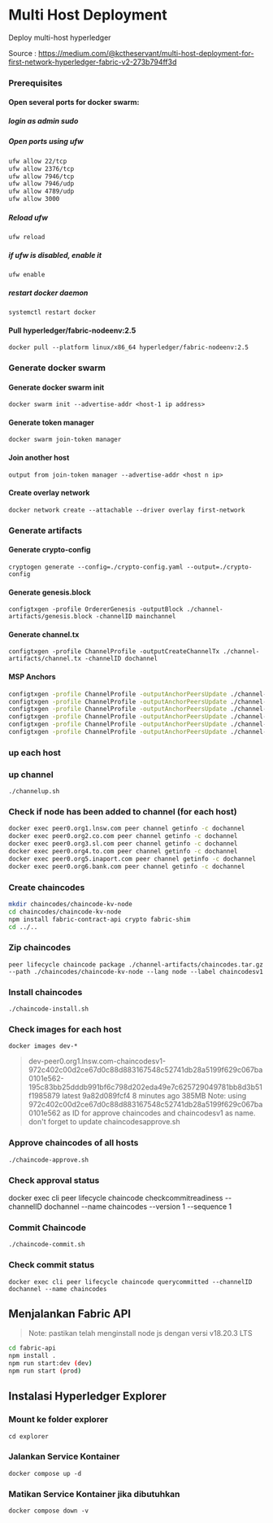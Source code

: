 # Multi Host Deployment
Deploy multi-host hyperledger 

Source : https://medium.com/@kctheservant/multi-host-deployment-for-first-network-hyperledger-fabric-v2-273b794ff3d

### Prerequisites
#### Open several ports for docker swarm:
##### login as admin sudo
##### Open ports using ufw  
```bash
ufw allow 22/tcp  
ufw allow 2376/tcp  
ufw allow 7946/tcp  
ufw allow 7946/udp  
ufw allow 4789/udp  
ufw allow 3000
```  
##### Reload ufw
`ufw reload`
##### if ufw is disabled, enable it
`ufw enable`
##### restart docker daemon
`systemctl restart docker`
#### Pull hyperledger/fabric-nodeenv:2.5
`docker pull --platform linux/x86_64 hyperledger/fabric-nodeenv:2.5`

### Generate docker swarm
#### Generate docker swarm init
`docker swarm init --advertise-addr <host-1 ip address>`
#### Generate token manager
`docker swarm join-token manager`
#### Join another host
`output from join-token manager --advertise-addr <host n ip>`
#### Create overlay network
`docker network create --attachable --driver overlay first-network`

### Generate artifacts
#### Generate crypto-config
`cryptogen generate --config=./crypto-config.yaml --output=./crypto-config`
#### Generate genesis.block
`configtxgen -profile OrdererGenesis -outputBlock ./channel-artifacts/genesis.block -channelID mainchannel`
#### Generate channel.tx
`configtxgen -profile ChannelProfile -outputCreateChannelTx ./channel-artifacts/channel.tx -channelID dochannel`
#### MSP Anchors
```bash
configtxgen -profile ChannelProfile -outputAnchorPeersUpdate ./channel-artifacts/Org1MSPanchors.tx -channelID dochannel -asOrg Org1MSP
configtxgen -profile ChannelProfile -outputAnchorPeersUpdate ./channel-artifacts/Org2MSPanchors.tx -channelID dochannel -asOrg Org2MSP
configtxgen -profile ChannelProfile -outputAnchorPeersUpdate ./channel-artifacts/Org3MSPanchors.tx -channelID dochannel -asOrg Org3MSP
configtxgen -profile ChannelProfile -outputAnchorPeersUpdate ./channel-artifacts/Org4MSPanchors.tx -channelID dochannel -asOrg Org4MSP
configtxgen -profile ChannelProfile -outputAnchorPeersUpdate ./channel-artifacts/Org5MSPanchors.tx -channelID dochannel -asOrg Org5MSP
configtxgen -profile ChannelProfile -outputAnchorPeersUpdate ./channel-artifacts/Org6MSPanchors.tx -channelID dochannel -asOrg Org6MSP
```
### up each host

### up channel
`./channelup.sh`

### Check if node has been added to channel (for each host)
```bash
docker exec peer0.org1.lnsw.com peer channel getinfo -c dochannel
docker exec peer0.org2.co.com peer channel getinfo -c dochannel
docker exec peer0.org3.sl.com peer channel getinfo -c dochannel
docker exec peer0.org4.to.com peer channel getinfo -c dochannel
docker exec peer0.org5.inaport.com peer channel getinfo -c dochannel
docker exec peer0.org6.bank.com peer channel getinfo -c dochannel
```

### Create chaincodes
```bash
mkdir chaincodes/chaincode-kv-node
cd chaincodes/chaincode-kv-node
npm install fabric-contract-api crypto fabric-shim
cd ../..
```
### Zip chaincodes

`peer lifecycle chaincode package ./channel-artifacts/chaincodes.tar.gz --path ./chaincodes/chaincode-kv-node --lang node --label chaincodesv1`
### Install chaincodes
`./chaincode-install.sh`

### Check images for each host
`docker images dev-*`
> dev-peer0.org1.lnsw.com-chaincodesv1-972c402c00d2ce67d0c88d883167548c52741db28a5199f629c067ba0101e562-195c83bb25dddb991bf6c798d202eda49e7c625729049781bb8d3b51f1985879   latest    9a82d089fcf4   8 minutes ago   385MB
> Note: using 972c402c00d2ce67d0c88d883167548c52741db28a5199f629c067ba0101e562 as ID for approve chaincodes and chaincodesv1 as name. don't forget to update chaincodesapprove.sh

### Approve chaincodes of all hosts
`./chaincode-approve.sh`

### Check approval status
docker exec cli peer lifecycle chaincode checkcommitreadiness --channelID dochannel --name chaincodes --version 1 --sequence 1

### Commit Chaincode
`./chaincode-commit.sh`

### Check commit status
`docker exec cli peer lifecycle chaincode querycommitted --channelID dochannel --name chaincodes`

## Menjalankan Fabric API
> Note: pastikan telah menginstall node js dengan versi v18.20.3 LTS
```bash
cd fabric-api
npm install .
npm run start:dev (dev)
npm run start (prod)
```

## Instalasi Hyperledger Explorer
### Mount ke folder explorer
`cd explorer`
### Jalankan Service Kontainer
`docker compose up -d`
### Matikan Service Kontainer jika dibutuhkan
`docker compose down -v`